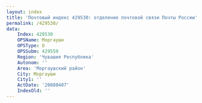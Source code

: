 ```yaml
---
layout: index
title: 'Почтовый индекс 429530: отделение почтовой связи Почты России'
permalink: /429530/
data:
    Index: 429530
    OPSName: Моргауши
    OPSType: О
    OPSSubm: 429559
    Region: 'Чувашия Республика'
    Autonom: ''
    Area: 'Моргаушский район'
    City: Моргауши
    City1: ''
    ActDate: '20080407'
    IndexOld: ''
---
```

